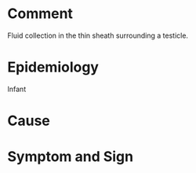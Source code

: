 # Comment

Fluid collection in the thin sheath surrounding a testicle.

# Epidemiology

Infant

# Cause

# Symptom and Sign

